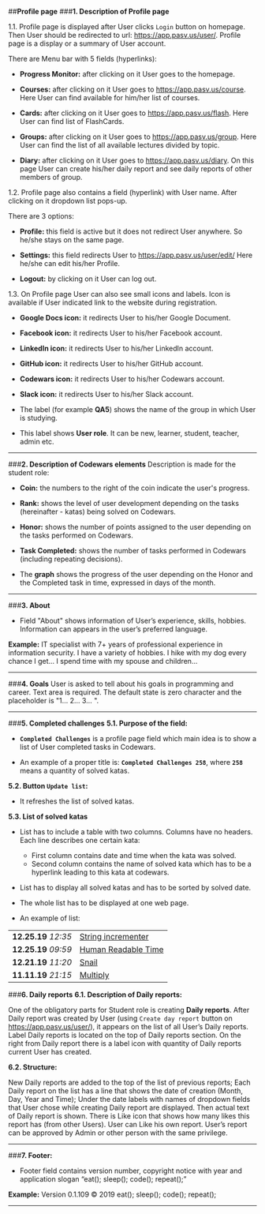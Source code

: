 ##**Profile page**
###**1. Description of Profile page**

1.1. Profile page is displayed after User clicks `Login` button on homepage.
Then User should be redirected to url: https://app.pasv.us/user/.
Profile page is a display or a summary of User account.

There are Menu bar with 5 fields (hyperlinks):
* **Progress Monitor:** after clicking on it User goes to the homepage.

* **Courses:** after clicking on it User goes to https://app.pasv.us/course.
Here User can find available for him/her list of courses.

* **Cards:** after clicking on it User goes to https://app.pasv.us/flash.
Here User can find list of FlashCards.

* **Groups:** after clicking on it User goes to https://app.pasv.us/group.
Here User can find the list of all available lectures divided by topic.

* **Diary:** after clicking on it User goes to https://app.pasv.us/diary.
On this page User can create his/her daily report and
see daily reports of other members of group.

1.2. Profile page also contains a field (hyperlink) with User name.
After clicking on it dropdown list pops-up.

There are 3 options:

* **Profile:** this field is active but it does not redirect User anywhere.
So he/she stays on the same page.

* **Settings:** this field redirects User to https://app.pasv.us/user/edit/
Here he/she can edit his/her Profile.

* **Logout:** by clicking on it User can log out.


1.3. On Profile page User can also see small icons and labels. 
Icon is available if User indicated link to the website during registration.

* **Google Docs icon:** it redirects User to his/her Google Document.

* **Facebook icon:** it redirects User to his/her Facebook account.

* **LinkedIn icon:** it redirects User to his/her LinkedIn account.

* **GitHub icon:** it redirects User to his/her GitHub account.

* **Codewars icon:** it redirects User to his/her Codewars account.

* **Slack icon:** it redirects User to his/her Slack account.

* The label (for example **QA5**) shows the name of the group in which User is studying.

* This label shows **User role**. It can be new, learner, student, teacher, admin etc.
___

###**2. Description of Codewars elements**
Description is made for the student role:

* **Coin:** the numbers to the right of the coin indicate the user's progress.

* **Rank:** shows the level of user development depending on the tasks (hereinafter - katas) being solved on Codewars.

* **Honor:** shows the number of points assigned to the user depending on the tasks performed on Codewars.

* **Task Completed:** shows the number of tasks performed in Codewars (including repeating decisions).

* The **graph** shows the progress of the user depending on the Honor and the Completed task in time, expressed in days of the month.
___

###**3. About**
* Field "About" shows information of User’s experience, skills, hobbies.
Information can appears in the user’s preferred language.

**Example:**
IT specialist with 7+ years of professional experience in information security.
I have a variety of hobbies. I hike with my dog every chance I get... I spend time with my spouse and children...
___

###**4. Goals**
User is asked to tell about his goals in programming and career. 
Text area is required.
The default state is zero character and the placeholder is  "1… 2… 3… ".
___

###**5. Completed challenges**
**5.1. Purpose of the field:**
* **`Completed Challenges`** is a profile page field which main idea is to show a list of User completed tasks in Codewars.

* An example of a proper title is: **`Completed Challenges 258`**, where **`258`** means a quantity of solved katas.

**5.2. Button `Update list`:**
* It refreshes the list of solved katas.

**5.3. List of solved katas**
* List has to include a table with two columns. Columns have no headers. Each line describes one certain kata:
  * First column contains date and time when the kata was solved.
  * Second column contains the name of solved kata which has to be a hyperlink leading to this kata at codewars.

* List has to display all solved katas and has to be sorted by solved date.
* The whole list has to be displayed at one web page.
* An example of list:

|     |     |
| --- | --- |
| **12.25.19**  _12:35_ | [String incrementer](https://www.codewars.com/kata//54a91a4883a7de5d7800009c) |
| **12.25.19**  _09:59_ | [Human Readable Time](https://www.codewars.com/kata//52685f7382004e774f0001f7) |
| **12.21.19**  _11:20_ | [Snail](https://www.codewars.com/kata//521c2db8ddc89b9b7a0000c1) |
| **11.11.19**  _21:15_ | [Multiply](https://www.codewars.com/kata//50654ddff44f800200000004) |


###**6. Daily reports**
**6.1. Description of Daily reports:**

One of the obligatory parts for Student role is creating **Daily reports**.
After Daily report was created by User (using `Create day report` button on https://app.pasv.us/user/),
it appears on the list of all User’s Daily reports.
Label Daily reports is located on the top of Daily reports section.
On the right from Daily report there is a label icon with quantity of Daily reports current User has created.

**6.2. Structure:**

New Daily reports are added to the top of the list of previous reports;
Each Daily report on the list has a line that shows the date of creation (Month, Day, Year and Time);
Under the date labels with names of dropdown fields that User chose while creating Daily report are displayed.
Then actual text of Daily report is shown.
There is Like icon that shows how many likes this report has (from other Users). User can Like his own report.
User’s report can be approved by Admin or other person with the same privilege.
___

###**7. Footer:**
* Footer field contains version number, copyright notice with year and application slogan “eat(); sleep(); code(); repeat();”

**Example:**
Version 0.1.109
© 2019 eat(); sleep(); code(); repeat();
___